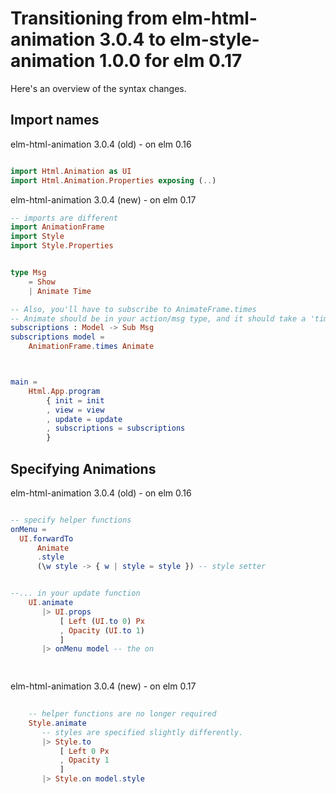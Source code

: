 # Transitioning from elm-html-animation 3.0.4 to elm-style-animation 1.0.0 for elm 0.17


Here's an overview of the syntax changes.

## Import names
elm-html-animation 3.0.4 (old) - on elm 0.16
```elm

import Html.Animation as UI
import Html.Animation.Properties exposing (..)

```


elm-html-animation 3.0.4 (new) - on elm 0.17
```elm
-- imports are different
import AnimationFrame
import Style
import Style.Properties


type Msg 
    = Show
    | Animate Time

-- Also, you'll have to subscribe to AnimateFrame.times
-- Animate should be in your action/msg type, and it should take a 'time'
subscriptions : Model -> Sub Msg
subscriptions model =
    AnimationFrame.times Animate



main =
    Html.App.program
        { init = init
        , view = view
        , update = update
        , subscriptions = subscriptions
        }

```


## Specifying Animations
elm-html-animation 3.0.4 (old) - on elm 0.16
```elm

-- specify helper functions
onMenu =
  UI.forwardTo 
      Animate
      .style
      (\w style -> { w | style = style }) -- style setter 


--... in your update function
    UI.animate
       |> UI.props
           [ Left (UI.to 0) Px
           , Opacity (UI.to 1)
           ]
       |> onMenu model -- the on

  

```


elm-html-animation 3.0.4 (new) - on elm 0.17
```elm
    
    -- helper functions are no longer required
    Style.animate
       -- styles are specified slightly differently.
       |> Style.to
           [ Left 0 Px
           , Opacity 1
           ]
       |> Style.on model.style
   
```









